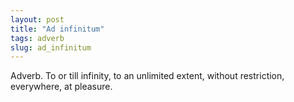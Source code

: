 ```yaml
---
layout: post
title: "Ad infinitum"
tags: adverb
slug: ad_infinitum
---
```

Adverb. To or till infinity, to an unlimited extent, without restriction, everywhere, at pleasure.
